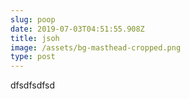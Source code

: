```yaml
---
slug: poop
date: 2019-07-03T04:51:55.908Z
title: jsoh
image: /assets/bg-masthead-cropped.png
type: post
---
```

dfsdfsdfsd
